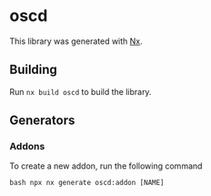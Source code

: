 # oscd

This library was generated with [Nx](https://nx.dev).

## Building

Run `nx build oscd` to build the library.

## Generators

### Addons

To create a new addon, run the following command

```bash npx nx generate oscd:addon [NAME]```
